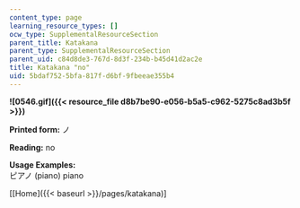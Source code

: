 ```yaml
---
content_type: page
learning_resource_types: []
ocw_type: SupplementalResourceSection
parent_title: Katakana
parent_type: SupplementalResourceSection
parent_uid: c84d8de3-767d-8d3f-234b-b45d41d2ac2e
title: Katakana "no"
uid: 5bdaf752-5bfa-817f-d6bf-9fbeeae355b4
---
```


**![0546.gif]({{< resource_file d8b7be90-e056-b5a5-c962-5275c8ad3b5f >}})**

**Printed form:** ノ

**Reading:** no

**Usage Examples:**  
ピアノ (piano) piano

\[[Home]({{< baseurl >}}/pages/katakana)\]